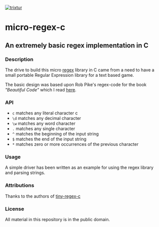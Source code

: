 [![trixtur](https://circleci.com/gh/trixtur/micro-regex-c.svg?style=svg)](https://circleci.com/gh/trixtur/micro-regex-c)


# micro-regex-c
## An extremely basic regex implementation in C
### Description
The drive to build this micro [regex](https://en.wikipedia.org/wiki/Regular_expression) library in C came from a need to have a small portable Regular Expression library for a text based game.

The basic design was based upon Rob Pike's regex-code for the book *"Beautiful Code"* which I read [here](http://www.cs.princeton.edu/courses/archive/spr09/cos333/beautiful.html).

### API

 - `c`    matches any literal character c
 - `\d`   matches any decimal character
 - `\w`   matches any word character
 - `.`    matches any single character
 - `^`    matches the beginning of the input string
 - `$`    matches the end of the input string
 - `*`    matches zero or more occurrences of the previous character
 

### Usage
A simple driver has been written as an example for using the regex library and parsing strings.

### Attributions
Thanks to the authors of [tiny-regex-c](https://github.com/kokke/tiny-regex-c)

### License
All material in this repository is in the public domain.
